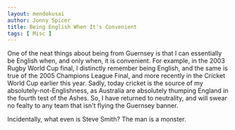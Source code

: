 ```yaml
---
layout: mendokusai
author: Jonny Spicer
title: Being English When It's Convenient
tags: [ Misc ]
---
```

One of the neat things about being from Guernsey is that I can essentially be English when, and only when, it is convenient. For example, in the 2003 Rugby World Cup final, I distinctly remember
being English, and the same is true of the 2005 Champions League Final, and more recently in the Cricket World Cup earlier this year. Sadly, today cricket is the source of my absolutely-not-Englishness,
as Australia are absolutely thumping England in the fourth test of the Ashes. So, I have returned to neutrality, and will swear no fealty to any team that isn't flying the Guernsey banner.

Incidentally, what even is Steve Smith? The man is a monster.
